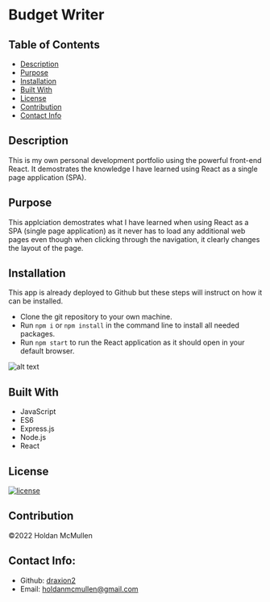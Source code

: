 # Budget Writer

## Table of Contents 
- [Description](#description)
- [Purpose](#purpose)
- [Installation](#installation)
- [Built With](#built-with)
- [License](#license)
- [Contribution](#contribution)
- [Contact Info](#contact-info)

## Description

This is my own personal development portfolio using the powerful front-end React. It demostrates the knowledge I have learned using React as a single page application (SPA).

## Purpose

This applciation demostrates what I have learned when using React as a SPA (single page application) as it never has to load any additional web pages even though when clicking through the navigation, it clearly changes the layout of the page.

## Installation

This app is already deployed to Github but these steps will instruct on how it can be installed.

* Clone the git repository to your own machine.
* Run `npm i` or `npm install` in the command line to install all needed packages.
* Run `npm start` to run the React application as it should open in your default browser.

![alt text](https://i.gyazo.com/3308df009048ccff7d2765530a002f8c.jpg)

## Built With

* JavaScript
* ES6
* Express.js
* Node.js
* React

## License

[![license](https://img.shields.io/badge/license-MIT-blue)](https:/shields.io)

## Contribution

©️2022 Holdan McMullen

## Contact Info:
  
- Github: [draxion2](https://github.com/draxion2)
- Email: holdanmcmullen@gmail.com
